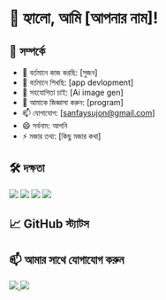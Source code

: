 # 👋 হ্যালো, আমি [আপনার নাম]!



## 🚀 সম্পর্কে
- 🔭 বর্তমানে কাজ করছি: [সুজন]
- 🌱 বর্তমানে শিখছি: [app devlopment]
- 👯 সহযোগিতা চাই: [Ai image gen]
- 💬 আমাকে জিজ্ঞাসা করুন: [program]
- 📫 যোগাযোগ: [sanfaysujon@gmail.com]
- 😄 সর্বনাম: আপনি
- ⚡ মজার তথ্য: [কিছু মজার কথা]

## 🛠 দক্ষতা
<p align="left">
  <img src="https://img.shields.io/badge/HTML5-E34F26?style=for-the-badge&logo=html5&logoColor=white" />
  <img src="https://img.shields.io/badge/CSS3-1572B6?style=for-the-badge&logo=css3&logoColor=white" />
  <img src="https://img.shields.io/badge/JavaScript-F7DF1E?style=for-the-badge&logo=javascript&logoColor=black" />
  <img src="https://img.shields.io/badge/Python-3776AB?style=for-the-badge&logo=python&logoColor=white" />
</p>

## 📈 GitHub স্ট্যাটস


## 📫 আমার সাথে যোগাযোগ করুন
<p align="left">
  <a href="https://linkedin.com/in/your-profile">
    <img src="https://img.shields.io/badge/LinkedIn-0077B5?style=for-the-badge&logo=linkedin&logoColor=white" />
  </a>
  <a href="mailto:your-email@example.com">
    <img src="https://img.shields.io/badge/Gmail-D14836?style=for-the-badge&logo=gmail&logoColor=white" />
  </a>
</p>
